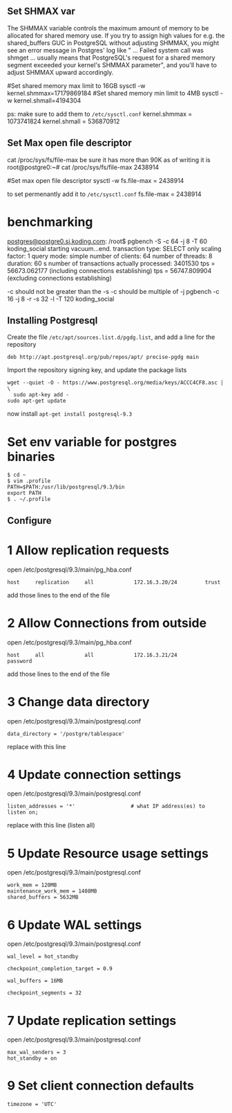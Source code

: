 ## Set SHMAX var
The SHMMAX variable controls the maximum amount of memory to be allocated for shared memory use. If you try to assign high values for e.g. the shared_buffers GUC in PostgreSQL without adjusting SHMMAX, you might see an error message in Postgres' log like " ... Failed system call was shmget ... usually means that PostgreSQL's request for a shared memory segment exceeded your kernel's SHMMAX parameter", and you'll have to adjust SHMMAX upward accordingly.

#Set shared memory max limit to 16GB
sysctl -w kernel.shmmax=17179869184
#Set shared memory min limit to 4MB
sysctl -w kernel.shmall=4194304


ps: make sure to add them to `/etc/sysctl.conf`
kernel.shmmax = 1073741824
kernel.shmall = 536870912


## Set Max open file descriptor
cat /proc/sys/fs/file-max
be sure it has more than 90K
as of writing it is
root@postgre0:~# cat /proc/sys/fs/file-max
2438914

#Set max open file descriptor
sysctl -w fs.file-max = 2438914

to set permenantly add it to `/etc/sysctl.conf`
fs.file-max = 2438914


# benchmarking
postgres@postgre0.sj.koding.com: /root$ pgbench -S -c 64 -j 8 -T 60 koding_social
starting vacuum...end.
transaction type: SELECT only
scaling factor: 1
query mode: simple
number of clients: 64
number of threads: 8
duration: 60 s
number of transactions actually processed: 3401530
tps = 56673.062177 (including connections establishing)
tps = 56747.809904 (excluding connections establishing)

-c should not be greater than the -s
-c should be multiple of -j
pgbench -c 16 -j 8 -r -s 32 -l -T 120  koding_social


## Installing Postgresql
Create the file `/etc/apt/sources.list.d/pgdg.list`, and add a line for the repository

`deb http://apt.postgresql.org/pub/repos/apt/ precise-pgdg main`

Import the repository signing key, and update the package lists

```
wget --quiet -O - https://www.postgresql.org/media/keys/ACCC4CF8.asc | \
  sudo apt-key add -
sudo apt-get update
```


now install ` apt-get install postgresql-9.3 `


# Set env variable for postgres binaries
```
$ cd ~
$ vim .profile
PATH=$PATH:/usr/lib/postgresql/9.3/bin
export PATH
$ . ~/.profile

```


## Configure
# 1 Allow replication requests

open /etc/postgresql/9.3/main/pg_hba.conf

```
host     replication     all             172.16.3.20/24         trust
```
add those lines to the end of the file


# 2 Allow Connections from outside

open /etc/postgresql/9.3/main/pg_hba.conf

```
host     all             all             172.16.3.21/24         password
```
add those lines to the end of the file


# 3 Change data directory

open /etc/postgresql/9.3/main/postgresql.conf

```
data_directory = '/postgre/tablespace'
```
replace with this line


# 4 Update connection settings

open /etc/postgresql/9.3/main/postgresql.conf

```
listen_addresses = '*'                  # what IP address(es) to listen on;
```
replace with this line (listen all)


# 5 Update Resource usage settings

open /etc/postgresql/9.3/main/postgresql.conf

```
work_mem = 120MB
maintenance_work_mem = 1408MB
shared_buffers = 5632MB
```

# 6 Update WAL settings

open /etc/postgresql/9.3/main/postgresql.conf

```
wal_level = hot_standby

checkpoint_completion_target = 0.9

wal_buffers = 16MB

checkpoint_segments = 32
```


# 7 Update replication settings

open /etc/postgresql/9.3/main/postgresql.conf

```
max_wal_senders = 3
hot_standby = on
```



# 9 Set client connection defaults

```
timezone = 'UTC'
```
